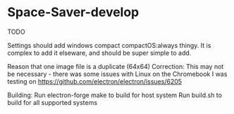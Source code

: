 # Space-Saver-develop

TODO

Settings should add windows compact compactOS:always thingy.
It is complex to add it elseware, and should be super simple to add.



Reason that one image file is a duplicate (64x64)
Correction: This may not be necessary - there was some issues with Linux on the Chromebook I was testing on
https://github.com/electron/electron/issues/6205


Building:
Run electron-forge make to build for host system
Run build.sh to build for all supported systems